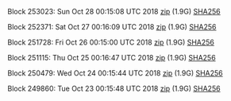 Block 253023: Sun Oct 28 00:15:08 UTC 2018 [zip](https://dash-bootstrap.ams3.digitaloceanspaces.com/testnet/2018-10-28/bootstrap.dat.zip) (1.9G) [SHA256](https://dash-bootstrap.ams3.digitaloceanspaces.com/testnet/2018-10-28/sha256.txt)

Block 252371: Sat Oct 27 00:16:09 UTC 2018 [zip](https://dash-bootstrap.ams3.digitaloceanspaces.com/testnet/2018-10-27/bootstrap.dat.zip) (1.9G) [SHA256](https://dash-bootstrap.ams3.digitaloceanspaces.com/testnet/2018-10-27/sha256.txt)

Block 251728: Fri Oct 26 00:15:00 UTC 2018 [zip](https://dash-bootstrap.ams3.digitaloceanspaces.com/testnet/2018-10-26/bootstrap.dat.zip) (1.9G) [SHA256](https://dash-bootstrap.ams3.digitaloceanspaces.com/testnet/2018-10-26/sha256.txt)

Block 251115: Thu Oct 25 00:16:47 UTC 2018 [zip](https://dash-bootstrap.ams3.digitaloceanspaces.com/testnet/2018-10-25/bootstrap.dat.zip) (1.9G) [SHA256](https://dash-bootstrap.ams3.digitaloceanspaces.com/testnet/2018-10-25/sha256.txt)

Block 250479: Wed Oct 24 00:15:44 UTC 2018 [zip](https://dash-bootstrap.ams3.digitaloceanspaces.com/testnet/2018-10-24/bootstrap.dat.zip) (1.9G) [SHA256](https://dash-bootstrap.ams3.digitaloceanspaces.com/testnet/2018-10-24/sha256.txt)

Block 249860: Tue Oct 23 00:15:48 UTC 2018 [zip](https://dash-bootstrap.ams3.digitaloceanspaces.com/testnet/2018-10-23/bootstrap.dat.zip) (1.9G) [SHA256](https://dash-bootstrap.ams3.digitaloceanspaces.com/testnet/2018-10-23/sha256.txt)
